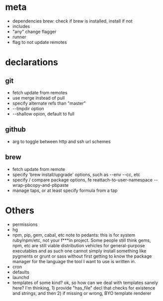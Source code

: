 # meta
- dependencies
	brew: check if brew is installed, install if not
- includes
- "any" change flagger
- runner
- flag to not update remotes

# declarations
## git
- fetch update from remotes
- use merge instead of pull
- specify alternate refs than "master"
- --tmpdir option
- --shallow opion, default to full

## github
- arg to toggle between http and ssh url schemes

## brew
- fetch update from remote
- specify 'brew install/upgrade' options, such as --env --cc, etc
- specify / compare package options, fe reattach-to-user-namespace --wrap-pbcopy-and-pbpaste
- manage taps, or at least specify formula from a tap

# Others
- permissions
- hg
- npm, pip, gem, cabal, etc
	note to pedants: this is for system ruby/npm/etc, not your f***in project.
	Some people still think gems, npm, etc are still viable distribution
	vehicles for general-purpose executables and as such one cannot simply
	install something like pygments or grunt or sass without first getting
	to know the package manager for the language the tool I want to use is
	written in.
- cron
- defaults
- launchd
- templates of some kind?
	ok, so how can we deal with templates sanely here?
	I'm thinking, 1) provide "has_file" decl that checks for existence and
	strings, and then 2) if missing or wrong, BYO template renderer
